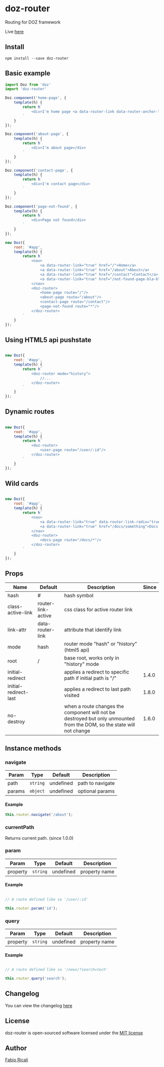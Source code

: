 # doz-router
Routing for DOZ framework

Live <a href="https://dozjs-cmp.github.io/doz-router/dist/index.html">here</a>

## Install
```
npm install --save doz-router
```

## Basic example
```javascript
import Doz from 'doz'
import 'doz-router'

Doz.component('home-page', {
    template(h) {
        return h`
            <div>I'm home page <a data-router-link data-router-anchor-link href="#my-anchor">anchor link</a></div>
        `
    }
});

Doz.component('about-page', {
    template(h) {
        return h`
            <div>I'm about page</div>
        `
    }
});

Doz.component('contact-page', {
    template(h) {
        return h`
            <div>I'm contact page</div>
        `
    }
});

Doz.component('page-not-found', {
    template(h) {
        return h`
            <div>Page not found</div>
        `
    }
});

new Doz({
    root: '#app',
    template(h) {
        return h`
            <nav>
                <a data-router-link="true" href="/">Home</a>
                <a data-router-link="true" href="/about">About</a>
                <a data-router-link="true" href="/contact">Contact</a>
                <a data-router-link="true" href="/not-found-page-bla-bla">Not found</a>
            </nav>
            <doz-router>
                <home-page route="/"/>
                <about-page route="/about"/>
                <contact-page route="/contact"/>
                <page-not-found route="*"/>
            </doz-router>
        `
    }
});
```

## Using HTML5 api pushstate

```javascript

new Doz({
    root: '#app',
    template(h) {
        return h`
            <doz-router mode="history">
                //...
            </doz-router>
        `
    }
});

```

## Dynamic routes

```javascript

new Doz({
    root: '#app',
    template(h) {
        return h`
            <doz-router>
                <user-page route="/user/:id"/>
            </doz-router>
        `
    }
});

```

## Wild cards

```javascript

new Doz({
    root: '#app',
    template(h) {
        return h`
            <nav>
                <a data-router-link="true" data-router-link-radix="true" href="/docs/">Docs</a>
                <a data-router-link="true" href="/docs/something">Docs Something</a>
            </nav>
            <doz-router>
                <docs-page route="/docs/*"/>
            </doz-router>
        `
    }
});

```

## Props
| Name | Default | Description                                                                                                            | Since |
| ---- | ------- |------------------------------------------------------------------------------------------------------------------------| ----- |
| hash | # | hash symbol                                                                                                            | |
| class-active-link | router-link-active | css class for active router link                                                                                       | |
| link-attr | data-router-link | attribute that identify link                                                                                           | |
| mode | hash | router mode "hash" or "history" (html5 api)                                                                            | |
| root | / | base root, works only in "history" mode                                                                                | |
| initial-redirect |  | applies a redirect to specific path if initial path is "/"                                                             | 1.4.0 |
| initial-redirect-last |  | applies a redirect to last path visited                                                                                | 1.8.0 |
| no-destroy |  | when a route changes the component will not be destroyed but only unmounted from the DOM, so the state will not change | 1.6.0 |

## Instance methods

### navigate

| Param | Type | Default | Description |
| ---- | ------- | ----------- | ---------- |
| path | `string` | undefined | path to navigate |
| params | `object` | undefined | optional params |

#### Example

```javascript
this.router.navigate('/about');
```

### currentPath
Returns current path. (since 1.0.0)

### param

| Param | Type | Default | Description |
| ---- | ------- | ----------- | ---------- |
| property | `string` | undefined | property name |

#### Example

```javascript

// A route defined like so '/user/:id'

this.router.param('id');
```

### query

| Param | Type | Default | Description |
| ---- | ------- | ----------- | ---------- |
| property | `string` | undefined | property name |

#### Example

```javascript

// A route defined like so '/news/?search=tech'

this.router.query('search');
```

## Changelog
You can view the changelog <a target="_blank" href="https://github.com/dozjs-cmp/doz-router/blob/master/CHANGELOG.md">here</a>

## License
doz-router is open-sourced software licensed under the <a target="_blank" href="http://opensource.org/licenses/MIT">MIT license</a>

## Author
<a target="_blank" href="rica.li">Fabio Ricali</a>